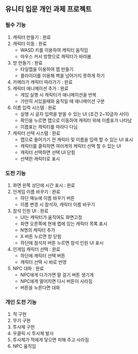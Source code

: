 ## 유니티 입문 개인 과제 프로젝트

### 필수 기능
1. 캐릭터 만들기 : 완료
2. 캐릭터 이동 : 완료
   - WASD 키를 이용하여 캐릭터 움직임
   - 마우스 커서 방향으로 캐릭터가 바라봄
4. 방 만들기 : 완료
   - 타일맵을 이용하여 맵 만들기
   - 콜라이더를 이용해 벽을 넘어가지 못하게 하기
5. 카메라가 캐릭터 따라가기 : 완료
6. 캐릭터 애니메이션 추가 : 완료
   - 게임 실행 시 캐릭터가 애니메이션을 반복
   - 가만히 서있을때와 움직일 때 애니메이션 구분
7. 이름 입력 시스템 : 완료
   - 실행 시 글자 입력을 받을 수 있는 UI (조건 2~10글자 사이)
   - 확인을 누르면 맵으로 이동하여 캐릭터 위에 이름표가 나타남
   - 이름표는 캐릭터를 따라다 다님
8. 캐릭터 선택 시스템 : 완료
   - 맵으로 들어가기 전 캐릭터 및 이름을 입력 할 수 있는 UI 표시
   - 캐릭터를 클릭하면 여러개의 캐릭터 선택 할 수 있는 UI
   - 캐릭터 선택하면 선택 UI 닫힘
   - 선택한 캐릭터로 표시

### 도전 기능
1. 화면 왼쪽 상단에 시간 표시 : 완료
2. 인게임 이름 바꾸기 : 완료
   - 하단 메뉴에 이름 바꾸기 버튼
   - 이름 변경 시 참석자, 캐릭터 이름 바꾸기
3. 참석 인원 UI : 완료
   - UI는 캐릭터가 움직여도 화면고정
   - 화면 오른쪽에 현재 맵에 있는 캐릭터 목록 표시
   - N명의 캐릭터 추가
   - X 버튼 누르면 창 닫힘
   - 하단에 참석자 버튼 누르면 참석 인원 UI 표시
4. 인게임 캐릭터 선택 : 완료
   - 하단에 캐릭터 선택 버튼
   - 캐릭터 선택 시 바로 반영
5. NPC 대화 : 완료
   - NPC에게 다가가면 말 걸기 버튼 생기게
   - NPC에게 멀어지면 다시 버튼이 사라짐
   - 버튼을 누른다면 대화

### 개인 도전 기능
1. 적 구현
2. 무기 구현
3. 투사체 구현
4. 우클릭 시 투사체 발사
5. 투사체가 적에게 닿으면 피해 주고 사라짐
6. NPC 움직임
